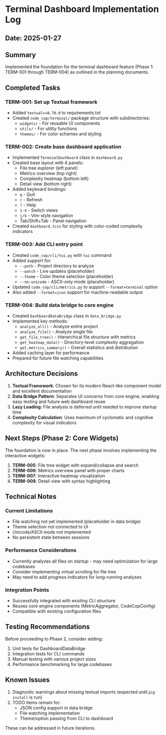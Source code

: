 # Terminal Dashboard Implementation Log

## Date: 2025-01-27

## Summary

Implemented the foundation for the terminal dashboard feature (Phase 1: TERM-001 through TERM-004) as outlined in the planning documents.

## Completed Tasks

### TERM-001: Set up Textual framework
- Added `textual>=0.70.0` to requirements.txt
- Created `code_cop/terminal/` package structure with subdirectories:
  - `widgets/` - For reusable UI components
  - `utils/` - For utility functions
  - `themes/` - For color schemes and styling

### TERM-002: Create base dashboard application
- Implemented `TerminalDashboard` class in `dashboard.py`
- Created base layout with 4 panels:
  - File tree explorer (left panel)
  - Metrics overview (top right)
  - Complexity heatmap (bottom left)
  - Detail view (bottom right)
- Added keyboard bindings:
  - `q` - Quit
  - `r` - Refresh
  - `?` - Help
  - `1-4` - Switch views
  - `j/k` - Vim-style navigation
  - Tab/Shift+Tab - Panel navigation
- Created `dashboard.tcss` for styling with color-coded complexity indicators

### TERM-003: Add CLI entry point
- Created `code_cop/cli/tui.py` with `tui` command
- Added support for:
  - `--path` - Project directory to analyze
  - `--watch` - Live updates (placeholder)
  - `--theme` - Color theme selection (placeholder)
  - `--no-unicode` - ASCII-only mode (placeholder)
- Updated `code_cop/cli/metrics.py` to support `--format=terminal` option
- Also added `--format=json` support for machine-readable output

### TERM-004: Build data bridge to core engine
- Created `DashboardDataBridge` class in `data_bridge.py`
- Implemented key methods:
  - `analyze_all()` - Analyze entire project
  - `analyze_file()` - Analyze single file
  - `get_file_tree()` - Hierarchical file structure with metrics
  - `get_heatmap_data()` - Directory-level complexity aggregation
  - `get_metrics_summary()` - Overall statistics and distribution
- Added caching layer for performance
- Prepared for future file watching capabilities

## Architecture Decisions

1. **Textual Framework**: Chosen for its modern React-like component model and excellent documentation
2. **Data Bridge Pattern**: Separates UI concerns from core engine, enabling easy testing and future web dashboard reuse
3. **Lazy Loading**: File analysis is deferred until needed to improve startup time
4. **Complexity Calculation**: Uses maximum of cyclomatic and cognitive complexity for visual indicators

## Next Steps (Phase 2: Core Widgets)

The foundation is now in place. The next phase involves implementing the interactive widgets:

1. **TERM-005**: File tree widget with expand/collapse and search
2. **TERM-006**: Metrics overview panel with proper charts
3. **TERM-007**: Interactive heatmap visualization
4. **TERM-008**: Detail view with syntax highlighting

## Technical Notes

### Current Limitations
- File watching not yet implemented (placeholder in data bridge)
- Theme selection not connected to UI
- Unicode/ASCII mode not implemented
- No persistent state between sessions

### Performance Considerations
- Currently analyzes all files on startup - may need optimization for large codebases
- Consider implementing virtual scrolling for file tree
- May need to add progress indicators for long-running analyses

### Integration Points
- Successfully integrated with existing CLI structure
- Reuses core engine components (MetricAggregator, CodeCopConfig)
- Compatible with existing configuration files

## Testing Recommendations

Before proceeding to Phase 2, consider adding:
1. Unit tests for DashboardDataBridge
2. Integration tests for CLI commands
3. Manual testing with various project sizes
4. Performance benchmarking for large codebases

## Known Issues

1. Diagnostic warnings about missing textual imports (expected until `pip install` is run)
2. TODO items remain for:
   - JSON config support in data bridge
   - File watching implementation
   - Theme/option passing from CLI to dashboard

These can be addressed in future iterations.